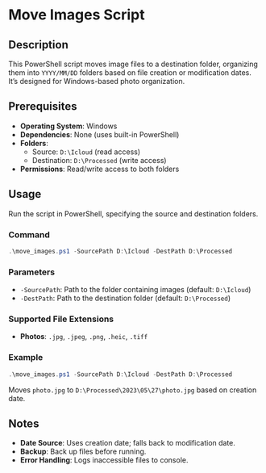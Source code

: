# Move Images Script

## Description
This PowerShell script moves image files to a destination folder, organizing them into `YYYY/MM/DD` folders based on file creation or modification dates. It’s designed for Windows-based photo organization.

## Prerequisites
- **Operating System**: Windows
- **Dependencies**: None (uses built-in PowerShell)
- **Folders**:
  - Source: `D:\Icloud` (read access)
  - Destination: `D:\Processed` (write access)
- **Permissions**: Read/write access to both folders

## Usage
Run the script in PowerShell, specifying the source and destination folders.

### Command
```powershell
.\move_images.ps1 -SourcePath D:\Icloud -DestPath D:\Processed
```

### Parameters
- `-SourcePath`: Path to the folder containing images (default: `D:\Icloud`)
- `-DestPath`: Path to the destination folder (default: `D:\Processed`)

### Supported File Extensions
- **Photos**: `.jpg`, `.jpeg`, `.png`, `.heic`, `.tiff`

### Example
```powershell
.\move_images.ps1 -SourcePath D:\Icloud -DestPath D:\Processed
```
Moves `photo.jpg` to `D:\Processed\2023\05\27\photo.jpg` based on creation date.

## Notes
- **Date Source**: Uses creation date; falls back to modification date.
- **Backup**: Back up files before running.
- **Error Handling**: Logs inaccessible files to console.